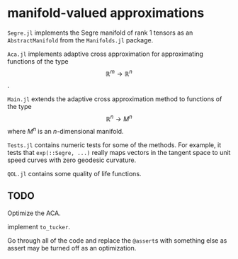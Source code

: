 # manifold-valued approximations

`Segre.jl` implements the Segre manifold of rank 1 tensors as an `AbstractManifold` from the `Manifolds.jl` package.

`Aca.jl` implements adaptive cross approximation for approximating functions of the type $$\mathbb{R}^m \to \mathbb{R}^n$$.

`Main.jl` extends the adaptive cross approximation method to functions of the type $$\mathbb{R}^n \to M^n$$ where $M^n$ is an $n$-dimensional manifold.

`Tests.jl` contains numeric tests for some of the methods.
For example, it tests that `exp(::Segre, ...)` really maps vectors in the tangent space to unit speed curves with zero geodesic curvature.

`QOL.jl` contains some quality of life functions.


## TODO
Optimize the ACA.

implement `to_tucker`.

Go through all of the code and replace the `@assert`s with something else as assert may be turned off as an optimization.

